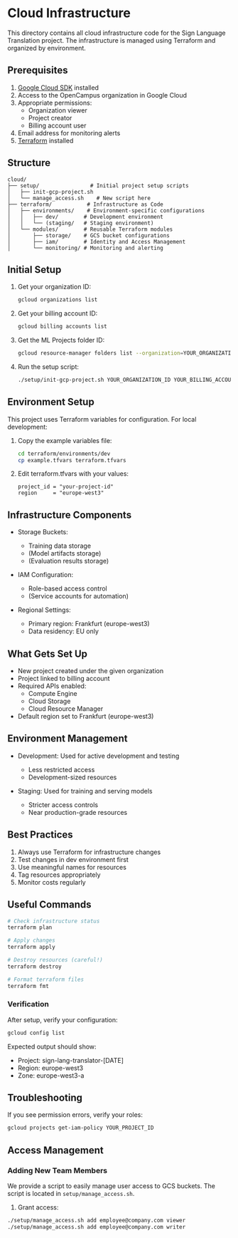 # Cloud Infrastructure

This directory contains all cloud infrastructure code for the Sign Language Translation project. The infrastructure is managed using Terraform and organized by environment.

## Prerequisites

1. [Google Cloud SDK](https://cloud.google.com/sdk/docs/install) installed
2. Access to the OpenCampus organization in Google Cloud
3. Appropriate permissions:
   - Organization viewer
   - Project creator
   - Billing account user
4. Email address for monitoring alerts
5. [Terraform](https://developer.hashicorp.com/terraform/tutorials/aws-get-started/install-terraform) installed

## Structure

```
cloud/
├── setup/                # Initial project setup scripts
│   ├── init-gcp-project.sh
│   └── manage_access.sh    # New script here
├── terraform/           # Infrastructure as Code
│   ├── environments/    # Environment-specific configurations
│   │   ├── dev/        # Development environment
│   │   └── (staging/   # Staging environment)
│   └── modules/        # Reusable Terraform modules
│       ├── storage/    # GCS bucket configurations
│       ├── iam/        # Identity and Access Management
│       └── monitoring/ # Monitoring and alerting
```

## Initial Setup

1. Get your organization ID:
   ```bash
   gcloud organizations list
   ```
2. Get your billing account ID:
   ```bash
   gcloud billing accounts list
   ```
3. Get the ML Projects folder ID:
   ```bash
   gcloud resource-manager folders list --organization=YOUR_ORGANIZATION_ID
   ```
4. Run the setup script:
   ```bash
   ./setup/init-gcp-project.sh YOUR_ORGANIZATION_ID YOUR_BILLING_ACCOUNT_ID YOUR_FOLDER_ID
   ```

## Environment Setup

This project uses Terraform variables for configuration. For local development:

1. Copy the example variables file:

   ```bash
   cd terraform/environments/dev
   cp example.tfvars terraform.tfvars
   ```

2. Edit terraform.tfvars with your values:
   ```hcl
   project_id = "your-project-id"
   region     = "europe-west3"
   ```

## Infrastructure Components

- Storage Buckets:

  - Training data storage
  - (Model artifacts storage)
  - (Evaluation results storage)

- IAM Configuration:

  - Role-based access control
  - (Service accounts for automation)

- Regional Settings:
  - Primary region: Frankfurt (europe-west3)
  - Data residency: EU only

## What Gets Set Up

- New project created under the given organization
- Project linked to billing account
- Required APIs enabled:
  - Compute Engine
  - Cloud Storage
  - Cloud Resource Manager
- Default region set to Frankfurt (europe-west3)

## Environment Management

- Development: Used for active development and testing

  - Less restricted access
  - Development-sized resources

- Staging: Used for training and serving models
  - Stricter access controls
  - Near production-grade resources

## Best Practices

1. Always use Terraform for infrastructure changes
2. Test changes in dev environment first
3. Use meaningful names for resources
4. Tag resources appropriately
5. Monitor costs regularly

## Useful Commands

```bash
# Check infrastructure status
terraform plan

# Apply changes
terraform apply

# Destroy resources (careful!)
terraform destroy

# Format terraform files
terraform fmt
```

### Verification

After setup, verify your configuration:

```bash
gcloud config list
```

Expected output should show:

- Project: sign-lang-translator-[DATE]
- Region: europe-west3
- Zone: europe-west3-a

## Troubleshooting

If you see permission errors, verify your roles:

```bash
gcloud projects get-iam-policy YOUR_PROJECT_ID
```

## Access Management

### Adding New Team Members

We provide a script to easily manage user access to GCS buckets. The script is located in `setup/manage_access.sh`.

1. Grant access:

```bash
./setup/manage_access.sh add employee@company.com viewer
./setup/manage_access.sh add employee@company.com writer
```
